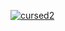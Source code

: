 <a href="https://t.co/QrTYAlrGw2"><img src="https://i.ibb.co.com/SvLb9G6/cursed2.png" alt="cursed2" border="0"></a>
